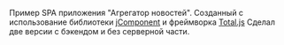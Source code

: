 Пример SPA приложения "Агрегатор новостей". 
Созданный с использование библиотеки [jComponent](https://github.com/totaljs/jComponent) и фреймворка [Total.js](https://github.com/totaljs/)
Сделал две версии с бэкендом и без серверной части.
